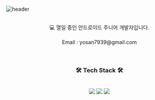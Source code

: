 ![header](https://capsule-render.vercel.app/api?type=Waving&text=Larry's%20Hub&height=220&fontColor=ECE7E5&&color=timeGradient&fontAlignY=40) <br/><br/>

<div align="center">
💻 열일 중인 안드로이드 주니어 개발자입니다. <br/><br/>
Email : yosan7939@gmail.com <br/><br/><br/>
<h3 align="center"> 🛠 Tech Stack 🛠 </h3>  <br/>
<img src="https://img.shields.io/badge/Kotlin-6C7AFF?style=for-the-badge&logo=Kotlin&logoColor=9844F6"> 
<img src="https://img.shields.io/badge/Android-38DF88?style=for-the-badge&logo=Android&logoColor=white">
<img src="https://img.shields.io/badge/Python-FFDD55?style=for-the-badge&logo=Python&logoColor=4984B2"> <br/><br/><br/>
  


</div>
